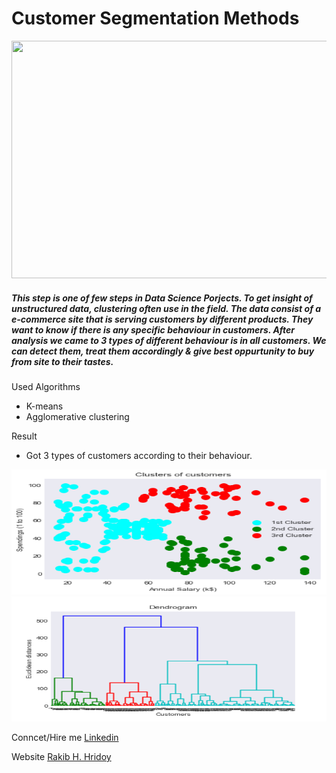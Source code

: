 <h1> Customer Segmentation Methods </h1>
<img src= "https://blog.intercomassets.com/blog/wp-content/uploads/2020/10/Customer-segmentation-performance-matrix.png" height= "380px" width= "780px">

<h5> This step is one of few steps in Data Science Porjects. To get insight of unstructured data, clustering often use in the field. The data consist of a e-commerce site that is serving customers by different products. They want to know if there is any specific behaviour in customers. After analysis we came to 3 types of different behaviour is in all customers. We can detect them, treat them accordingly & give best oppurtunity to buy from site to their tastes.</h5>

Used Algorithms
  - K-means 
  - Agglomerative clustering



Result
   * Got 3 types of customers according to their behaviour. 
   
<img src= "https://github.com/rakibhhridoy/Customer-Segmentation-Clustering/blob/master/Graphs/cluster.png" height= "200px" width = "580px">
<img src= "https://github.com/rakibhhridoy/Customer-Segmentation-Clustering/blob/master/Graphs/dendogram.png" height= "200px" width = "580px">










   
Conncet/Hire me 
[Linkedin](https://linkedin.com/in/rakibhhridoy)







Website 
[Rakib H. Hridoy](https://rakibhhridoy.github.io)

